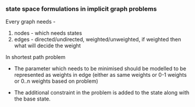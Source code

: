 ### state space formulations in implicit graph problems

Every graph needs - 
1. nodes - which needs states
2. edges - directed/undirected, weighted/unweighted, if weighted then what will decide the weight

In shortest path problem 
- The parameter which needs to be minimised should be modelled to be represented as weights in edge (either as same weights or 0-1 weights or 0..n weights based on problem)

- The additional constraint in the problem is added to the state along with the base state. 